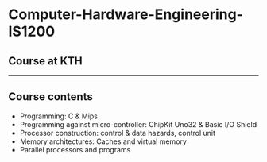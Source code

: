 # Computer-Hardware-Engineering-IS1200
## Course at KTH
---
## Course contents
* Programming: C & Mips 
* Programming against micro-controller: ChipKit Uno32 & Basic I/O Shield
* Processor construction: control & data hazards, control unit
* Memory architectures: Caches and virtual memory
* Parallel processors and programs
